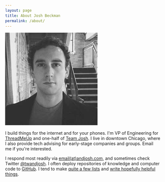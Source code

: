 ```yaml
---
layout: page
title: About Josh Beckman
permalink: /about/
---
```

<style>
    html {
        background-image: url(/images/dot.gif);
    }
    .markdown-body{
        margin: 200px auto;
        box-shadow: 0 0 5px rgba(0,0,0,0.2);
    }
    .markdown-body p img{
        max-width: 100px !important;
        float: right;
        margin: 0.5em -3em 0.5em 1em !important;
        box-shadow: 0 0 5px rgba(0,0,0,0.5);
    }
    .markdown-body .site-title {
        display: none;
    }
</style>

![Josh Beckman](/images/page/joshSm.jpg)

I build things for the internet and for your phones. I'm VP of Engineering for [ThreadMeUp](http://threadmeup.com) and one-half of [Team Josh](http://teamjosh.co). I live in downtown Chicago, where I also provide tech advising for early-stage companies and groups. Email me if you're interested.

I respond most readily via [email(at)andjosh.com](mailto:email@andjosh.com), and sometimes check Twitter [@twandjosh](http://twitter.com/twandjosh). I often deploy repositories of knowledge and computer code to [GitHub](//github.com/andjosh). I tend to make [quite a few lists](/lists) and [write hopefully helpful things](/).
